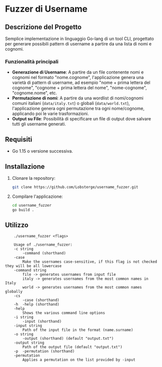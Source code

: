 # Fuzzer di Username

## Descrizione del Progetto

Semplice implementazione in linguaggio Go-lang di un tool CLI, progettato per generare possibili pattern di username a partire da una lista di nomi e cognomi.

### Funzionalità principali

- **Generazione di Username**: A partire da un file contenente nomi e cognomi nel formato "nome.cognome", l'applicazione genera una varietà di pattern di username, ad esempio "nome + prima lettera del cognome", "cognome + prima lettera del nome", "nome-cognome", "cognome.nome", etc.
- **Permutazione di nomi**: A partire da una wordlist di nomi/cognomi comuni italiani (`data/italy.txt`) o globali (`data/world.txt`), l'applicazione genera ogni permutazione tra ogni nome/cognome, applicando poi le varie trasformazioni.
- **Output su File**: Possibilità di specificare un file di output dove salvare tutti gli username generati.

## Requisiti

- Go 1.15 o versione successiva.

## Installazione

1. Clonare la repository:
    ```bash
    git clone https://github.com/Lobsterge/username_fuzzer.git
    ```

2. Compilare l'applicazione:
    ```bash
    cd username_fuzzer
    go build .
    ```

## Utilizzo
```
    ./username_fuzzer <flags>
    
    Usage of ./username_fuzzer:
    -c string
    	-command (shorthand)
    -case
    	Make the usernames case-sensitive, if this flag is not checked they will be all lowercase
    -command string
    	file -> generates usernames from input file
    	italy -> generates usernames from the most common names in Italy
    	world -> generates usernames from the most common names globally
    -cs
    	-case (shorthand)
    -h	-help (shorthand)
    -help
    	Shows the various command line options
    -i string
    	-input (shorthand)
    -input string
    	Path of the input file in the format (name.surname)
    -o string
    	-output (shorthand) (default "output.txt")
    -output string
    	Path of the output file (default "output.txt")
    -p	-permutation (shorthand)
    -permutation
    	Applies a permutation on the list provided by -input

```